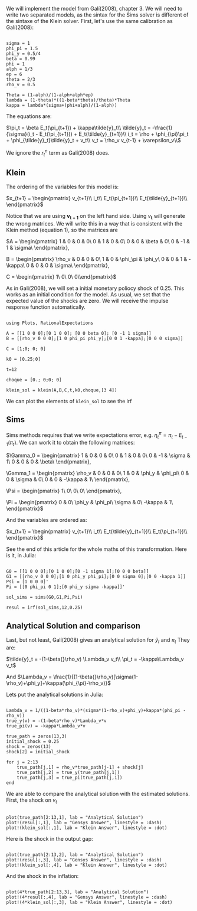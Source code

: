 We will implement the model from Galí(2008), chapter 3. We will need to write two separated models, as the sintax for the Sims solver is different of the sintaxe of the Klein solver. First, let's use the same calibration as Galí(2008):

```@example1

sigma = 1
phi_pi = 1.5
phi_y = 0.5/4
beta = 0.99
phi = 1
alph = 1/3
ep = 6
theta = 2/3
rho_v = 0.5

Theta = (1-alph)/(1-alph+alph*ep)
lambda = (1-theta)*((1-beta*theta)/theta)*Theta
kappa = lambda*(sigma+(phi+alph)/(1-alph))

```

The equations are:

$\pi_t = \beta E_t(\pi_{t+1}) + \kappa\tilde{y}_t\\
\tilde{y}_t = -\frac{1}{\sigma}(i_t - E_t(\pi_{t+1})) + E_t(\tilde{y}_{t+1})\\
i_t = \rho + \phi_{\pi}\pi_t + \phi_{\tilde{y}_t}\tilde{y}_t + v_t\\
v_t = \rho_v v_{t-1} + \varepsilon_v\\$


We ignore the $r^n_t$ term as Galí(2008) does.

## Klein

The ordering of the variables for this model is:

$x_{t+1} =
\begin{pmatrix}
v_{t+1}\\
i_t\\
E_t(\pi_{t+1})\\
E_t(\tilde{y}_{t+1})\\
\end{pmatrix}$

Notice that we are using $\mathbf{v_{t+1}}$ on the left hand side. Using $v_{\mathbf{t}}$ will generate the wrong matrices. We will write this in a way that is consistent with the Klein method (equation 1), so the matrices are

$A = \begin{pmatrix}
1 & 0 & 0 & 0\\
0 & 1 & 0 & 0\\
0 & 0 & \beta & 0\\
0 & -1 & 1 & \sigma\\
\end{pmatrix},

B = \begin{pmatrix}
\rho_v & 0 & 0 & 0\\
1 & 0 & \phi_\pi & \phi_y\\
0 & 0 & 1 & -\kappa\\
0 & 0 & 0 & \sigma\\
\end{pmatrix},

C = \begin{pmatrix}
1\\
0\\
0\\
0\\\end{pmatrix}$

As in Gali(2008), we will set a initial monetary poliocy shock of 0.25. This works as an initial condition for the model. As usual, we set that the expected value of the shocks are zero. We will receive the impulse response function automatically.

```@example1

using Plots, RationalExpectations

A = [[1 0 0 0];[0 1 0 0]; [0 0 beta 0]; [0 -1 1 sigma]]
B = [[rho_v 0 0 0];[1 0 phi_pi phi_y];[0 0 1 -kappa];[0 0 0 sigma]]

C = [1;0; 0; 0]

k0 = [0.25;0]

t=12

choque = [0.; 0;0; 0]

klein_sol = klein(A,B,C,t,k0,choque,[3 4])

```
We can plot the elements of `klein_sol` to see the irf

## Sims

Sims methods requires that we write expectations error, e.g. $\eta_t^{\pi} = \pi_t - E_{t-1}(\pi_t)$. We can work it to obtain the following matrices:

$\Gamma_0 = \begin{pmatrix}
1 & 0 & 0 & 0\\
0 & 1 & 0 & 0\\
0 & -1 & \sigma & 1\\
0 & 0 & 0 & \beta\\
\end{pmatrix},

\Gamma_1 = \begin{pmatrix}
 \rho_v & 0 & 0 & 0\\
1 & 0 & \phi_y & \phi_pi\\
0 & 0 & \sigma & 0\\
0 & 0 & -\kappa & 1\\
\end{pmatrix},

\Psi = \begin{pmatrix}
1\\
0\\
0\\
0\\
\end{pmatrix},

\Pi = \begin{pmatrix}
0 & 0\\
\phi_y & \phi_pi\\
\sigma & 0\\
-\kappa & 1\\
\end{pmatrix}$

And the variables are ordered as:

$x_{t+1} = \begin{pmatrix}
v_{t+1}\\
i_t\\
E_t(\tilde{y}_{t+1})\\
E_t(\pi_{t+1})\\
\end{pmatrix}$

See the end of this article for the whole maths of this transformation. Here is it, in Julia:

```@example1

G0 = [[1 0 0 0];[0 1 0 0];[0 -1 sigma 1];[0 0 0 beta]]
G1 = [[rho_v 0 0 0];[1 0 phi_y phi_pi];[0 0 sigma 0];[0 0 -kappa 1]]
Psi = [1 0 0 0]'
Pi = [[0 phi_pi 0 1];[0 phi_y sigma -kappa]]'

sol_sims = sims(G0,G1,Pi,Psi)

resul = irf(sol_sims,12,0.25)

```

## Analytical Solution and comparison

Last, but not least, Galí(2008) gives an analytical solution for $\tilde{y}_t$ and $\pi_t$ They are:

$\tilde{y}_t = -(1-\beta{}\rho_v) \Lambda_v v_t\\
\pi_t = -\kappa\Lambda_v v_t$

And $\Lambda_v = \frac{1}{(1-\beta{}\rho_v)[\sigma(1-\rho_v)+\phi_y]+\kappa(\phi_{\pi}-\rho_v)}$

Lets put the analytical solutions in Julia:

```@example1

Lambda_v = 1/((1-beta*rho_v)*(sigma*(1-rho_v)+phi_y)+kappa*(phi_pi - rho_v))
true_y(v) = -(1-beta*rho_v)*Lambda_v*v
true_pi(v) = -kappa*Lambda_v*v

true_path = zeros(13,3)
initial_shock = 0.25
shock = zeros(13)
shock[2] = initial_shock

for j = 2:13
    true_path[j,1] = rho_v*true_path[j-1] + shock[j]
    true_path[j,2] = true_y(true_path[j,1])
    true_path[j,3] = true_pi(true_path[j,1])
end

```

We are able to compare the analytical solution with the estimated solutions. First, the shock on $v_t$

```@example1

plot(true_path[2:13,1], lab = "Analytical Solution")
plot!(resul[:,1], lab = "Gensys Answer", linestyle = :dash)
plot!(klein_sol[:,1], lab = "Klein Answer", linestyle = :dot)

```

Here is the shock in the output gap:

```@example1

plot(true_path[2:13,2], lab = "Analytical Solution")
plot!(resul[:,3], lab = "Gensys Answer", linestyle = :dash)
plot!(klein_sol[:,4], lab = "Klein Answer", linestyle = :dot)

```

And the shock in the inflation:

```@example1

plot(4*true_path[2:13,3], lab = "Analytical Solution")
plot!(4*resul[:,4], lab = "Gensys Answer", linestyle = :dash)
plot!(4*klein_sol[:,3], lab = "Klein Answer", linestyle = :dot)

```
